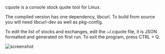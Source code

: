 cquote is a console stock quote tool for Linux.

The compiled version has one dependency, libcurl. To build from source you will need libcurl-dev as well as pkg-config.

To edit the list of stocks and exchanges, edit the ~/.cquote file, it is JSON formatted and generated on first run.
To exit the program, press CTRL + Q.

![screenshot](https://raw.githubusercontent.com/metiscus/cquote/master/screenshot.png)
